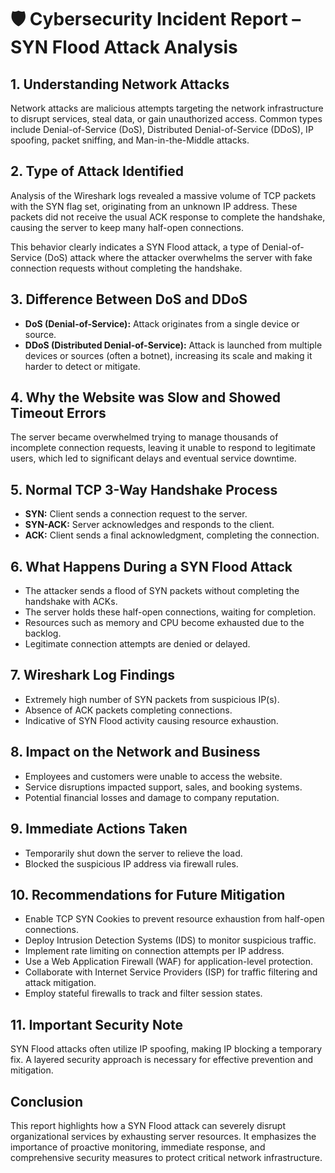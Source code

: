 # 🛡️ Cybersecurity Incident Report – SYN Flood Attack Analysis

## 1. Understanding Network Attacks
Network attacks are malicious attempts targeting the network infrastructure to disrupt services, steal data, or gain unauthorized access. Common types include Denial-of-Service (DoS), Distributed Denial-of-Service (DDoS), IP spoofing, packet sniffing, and Man-in-the-Middle attacks.

## 2. Type of Attack Identified
Analysis of the Wireshark logs revealed a massive volume of TCP packets with the SYN flag set, originating from an unknown IP address. These packets did not receive the usual ACK response to complete the handshake, causing the server to keep many half-open connections.

This behavior clearly indicates a SYN Flood attack, a type of Denial-of-Service (DoS) attack where the attacker overwhelms the server with fake connection requests without completing the handshake.

## 3. Difference Between DoS and DDoS
- **DoS (Denial-of-Service):** Attack originates from a single device or source.
- **DDoS (Distributed Denial-of-Service):** Attack is launched from multiple devices or sources (often a botnet), increasing its scale and making it harder to detect or mitigate.

## 4. Why the Website was Slow and Showed Timeout Errors
The server became overwhelmed trying to manage thousands of incomplete connection requests, leaving it unable to respond to legitimate users, which led to significant delays and eventual service downtime.

## 5. Normal TCP 3-Way Handshake Process
- **SYN:** Client sends a connection request to the server.
- **SYN-ACK:** Server acknowledges and responds to the client.
- **ACK:** Client sends a final acknowledgment, completing the connection.

## 6. What Happens During a SYN Flood Attack
- The attacker sends a flood of SYN packets without completing the handshake with ACKs.
- The server holds these half-open connections, waiting for completion.
- Resources such as memory and CPU become exhausted due to the backlog.
- Legitimate connection attempts are denied or delayed.

## 7. Wireshark Log Findings
- Extremely high number of SYN packets from suspicious IP(s).
- Absence of ACK packets completing connections.
- Indicative of SYN Flood activity causing resource exhaustion.

## 8. Impact on the Network and Business
- Employees and customers were unable to access the website.
- Service disruptions impacted support, sales, and booking systems.
- Potential financial losses and damage to company reputation.

## 9. Immediate Actions Taken
- Temporarily shut down the server to relieve the load.
- Blocked the suspicious IP address via firewall rules.

## 10. Recommendations for Future Mitigation
- Enable TCP SYN Cookies to prevent resource exhaustion from half-open connections.
- Deploy Intrusion Detection Systems (IDS) to monitor suspicious traffic.
- Implement rate limiting on connection attempts per IP address.
- Use a Web Application Firewall (WAF) for application-level protection.
- Collaborate with Internet Service Providers (ISP) for traffic filtering and attack mitigation.
- Employ stateful firewalls to track and filter session states.

## 11. Important Security Note
SYN Flood attacks often utilize IP spoofing, making IP blocking a temporary fix. A layered security approach is necessary for effective prevention and mitigation.

## Conclusion
This report highlights how a SYN Flood attack can severely disrupt organizational services by exhausting server resources. It emphasizes the importance of proactive monitoring, immediate response, and comprehensive security measures to protect critical network infrastructure.
